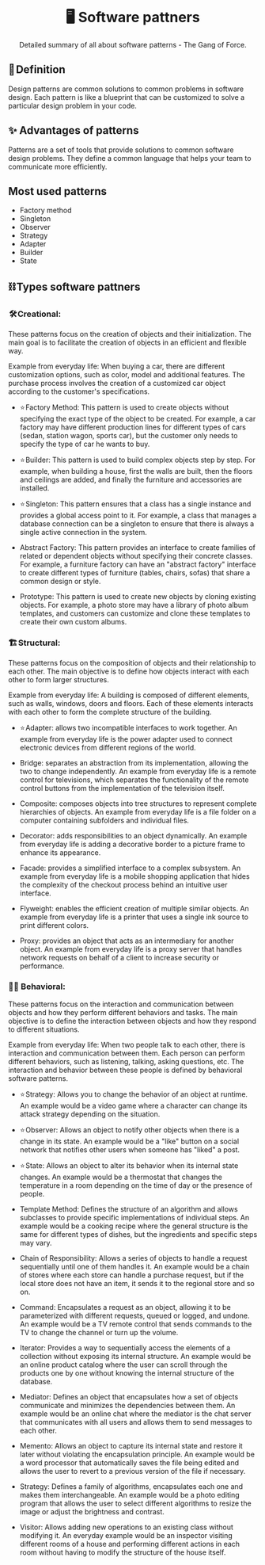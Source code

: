 <br>
<div align="center">
    <h1 align="center">🖥️ Software pattners</h1>
    <span>Detailed summary of all about software patterns - The Gang of Force.</span>
</div>

## 📖 Definition
Design patterns are common solutions to common problems in software design. 
Each pattern is like a blueprint that can be customized to solve a particular design problem in your code.

## ✨ Advantages of patterns
Patterns are a set of tools that provide solutions to common software design problems. 
They define a common language that helps your team to communicate more efficiently.

## Most used patterns
* Factory method 
* Singleton 
* Observer 
* Strategy
* Adapter 
* Builder 
* State

## ⛓️ Types software pattners 
###  🛠️ Creational:
These patterns focus on the creation of objects and their initialization. The main goal is to facilitate the creation of objects in an efficient and flexible way.

Example from everyday life: When buying a car, there are different customization options, such as color, model and additional features. 
The purchase process involves the creation of a customized car object according to the customer's specifications.

* ⭐ Factory Method: This pattern is used to create objects without specifying the exact type of the object to be created. 
For example, a car factory may have different production lines for different types of cars (sedan, station wagon, sports car), but the customer only needs to specify the type of car he wants to buy.

* ⭐ Builder: This pattern is used to build complex objects step by step. 
For example, when building a house, first the walls are built, then the floors and ceilings are added, and finally the furniture and accessories are installed.

* ⭐ Singleton: This pattern ensures that a class has a single instance and provides a global access point to it. 
For example, a class that manages a database connection can be a singleton to ensure that there is always a single active connection in the system.

* Abstract Factory: This pattern provides an interface to create families of related or dependent objects without specifying their concrete classes. 
For example, a furniture factory can have an "abstract factory" interface to create different types of furniture (tables, chairs, sofas) that share a common design or style.

* Prototype: This pattern is used to create new objects by cloning existing objects. For example, a photo store may have a library of photo album templates, and customers can customize and clone these templates to create their own custom albums.

### 🏗️ Structural:
These patterns focus on the composition of objects and their relationship to each other. The main objective is to define how objects interact with each other to form larger structures.

Example from everyday life: A building is composed of different elements, such as walls, windows, doors and floors. 
Each of these elements interacts with each other to form the complete structure of the building.

* ⭐ Adapter: allows two incompatible interfaces to work together. 
An example from everyday life is the power adapter used to connect electronic devices from different regions of the world.

* Bridge: separates an abstraction from its implementation, allowing the two to change independently. 
An example from everyday life is a remote control for televisions, which separates the functionality of the remote control buttons from the implementation of the television itself.

* Composite: composes objects into tree structures to represent complete hierarchies of objects. An example from everyday life is a file folder on a computer containing subfolders and individual files.

* Decorator: adds responsibilities to an object dynamically. 
An example from everyday life is adding a decorative border to a picture frame to enhance its appearance.

* Facade: provides a simplified interface to a complex subsystem. An example from everyday life is a mobile shopping application that hides the complexity of the checkout process behind an intuitive user interface.

* Flyweight: enables the efficient creation of multiple similar objects. An example from everyday life is a printer that uses a single ink source to print different colors.

* Proxy: provides an object that acts as an intermediary for another object. An example from everyday life is a proxy server that handles network requests on behalf of a client to increase security or performance.

### ✍🏻 Behavioral:
These patterns focus on the interaction and communication between objects and how they perform different behaviors and tasks. The main objective is to define the interaction between objects and how they respond to different situations.

Example from everyday life: When two people talk to each other, there is interaction and communication between them. Each person can perform different behaviors, such as listening, talking, asking questions, etc. The interaction and behavior between these people is defined by behavioral software patterns.

* ⭐ Strategy: Allows you to change the behavior of an object at runtime. An example would be a video game where a character can change its attack strategy depending on the situation.

* ⭐ Observer: Allows an object to notify other objects when there is a change in its state. An example would be a "like" button on a social network that notifies other users when someone has "liked" a post.

* ⭐ State: Allows an object to alter its behavior when its internal state changes. 
An example would be a thermostat that changes the temperature in a room depending on the time of day or the presence of people.

* Template Method: Defines the structure of an algorithm and allows subclasses to provide specific implementations of individual steps. 
An example would be a cooking recipe where the general structure is the same for different types of dishes, but the ingredients and specific steps may vary.

* Chain of Responsibility: Allows a series of objects to handle a request sequentially until one of them handles it. 
An example would be a chain of stores where each store can handle a purchase request, but if the local store does not have an item, it sends it to the regional store and so on.

* Command: Encapsulates a request as an object, allowing it to be parameterized with different requests, queued or logged, and undone. 
An example would be a TV remote control that sends commands to the TV to change the channel or turn up the volume.

* Iterator: Provides a way to sequentially access the elements of a collection without exposing its internal structure. 
An example would be an online product catalog where the user can scroll through the products one by one without knowing the internal structure of the database.

* Mediator: Defines an object that encapsulates how a set of objects communicate and minimizes the dependencies between them. 
An example would be an online chat where the mediator is the chat server that communicates with all users and allows them to send messages to each other.

* Memento: Allows an object to capture its internal state and restore it later without violating the encapsulation principle. 
An example would be a word processor that automatically saves the file being edited and allows the user to revert to a previous version of the file if necessary.

* Strategy: Defines a family of algorithms, encapsulates each one and makes them interchangeable. 
An example would be a photo editing program that allows the user to select different algorithms to resize the image or adjust the brightness and contrast.

* Visitor: Allows adding new operations to an existing class without modifying it. An everyday example would be an inspector visiting different rooms of a house and performing different actions in each room without having to modify the structure of the house itself.